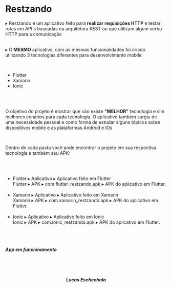 # Restzando


<p>
    ▸ Restzando é um aplicativo feito para <strong>realizar requisições HTTP</strong> e testar rotas em API's baseadas na arquitetura REST ou que utilizam algum verbo HTTP para a comunicação
    <br><br> 
    
   ▸ O <strong>MESMO</strong> aplicativo, com as mesmas funcionalidades foi criado utilizando 3 tecnologias diferentes para desenvolvimento mobile:
     
</p>

<br>

<ul>
    <li>Flutter</li>
    <li>Xamarin</li>
    <li>Ionic</li>
</ul>

<br><br>

<p>O objetivo do projeto é mostrar que não existe <strong>"MELHOR"</strong> tecnologia e sim melhores cenários para cada tecnologia. O aplicativo também surgiu de uma necessidade pessoal e como forma de estudar alguns tópicos sobre dispositivos mobile e as plataformas Android e IOs</p>

<br>

<p>Dentro de cada pasta você pode encontrar o projeto em sua respectiva tecnologia e também seu APK: </p>

<br>

<ul>
    <br>
    <li>    
        Flutter ▸ Aplicativo ▸ Aplicativo feito em Flutter <br>
        Flutter ▸ APK ▸ com.flutter_restzando.apk ▸ APK do aplicativo em Flutter.
    </li>

   <br>
   <li>
        Xamarin ▸ Aplicativo ▸ Aplicativo feito em Xamarin <br>
        Xamarin ▸ APK ▸ com.xamarin_restzando.apk ▸ APK do aplicativo em Flutter.
    </li>
   
   <br>
   <li>
        Ionic ▸ Aplicativo ▸ Aplicativo feito em Ionic <br>
        Ionic ▸ APK ▸ com.ionic_restzando.apk ▸ APK do aplicativo em Flutter.
    </li>
</ul>

<br><br>

<h5>
    <strong>
        App em funcionamento
    </strong>
</h5>

<br><br>

<center>
    <h6>
        <strong>Lucas Eschechola</strong>
    </h6>
</center>
